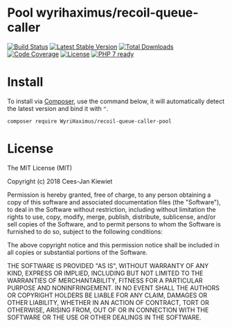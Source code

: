 # Pool wyrihaximus/recoil-queue-caller

[![Build Status](https://travis-ci.com/WyriHaximus/recoilphp-queue-caller-pool.svg?branch=master)](https://travis-ci.com/WyriHaximus/recoilphp-queue-caller-pool)
[![Latest Stable Version](https://poser.pugx.org/WyriHaximus/recoil-queue-caller-pool/v/stable.png)](https://packagist.org/packages/WyriHaximus/recoil-queue-caller-pool)
[![Total Downloads](https://poser.pugx.org/WyriHaximus/recoil-queue-caller-pool/downloads.png)](https://packagist.org/packages/WyriHaximus/recoil-queue-caller-pool)
[![Code Coverage](https://scrutinizer-ci.com/g/WyriHaximus/recoilphp-queue-caller-pool/badges/coverage.png?b=master)](https://scrutinizer-ci.com/g/WyriHaximus/recoilphp-queue-caller-pool/?branch=master)
[![License](https://poser.pugx.org/WyriHaximus/recoil-queue-caller-pool/license.png)](https://packagist.org/packages/WyriHaximus/recoil-queue-caller-pool)
[![PHP 7 ready](http://php7ready.timesplinter.ch/WyriHaximus/reactphp-http-middleware-clear-body/badge.svg)](https://travis-ci.org/WyriHaximus/reactphp-http-middleware-clear-body)

# Install

To install via [Composer](http://getcomposer.org/), use the command below, it will automatically detect the latest version and bind it with `^`.

```
composer require WyriHaximus/recoil-queue-caller-pool
```

# License

The MIT License (MIT)

Copyright (c) 2018 Cees-Jan Kiewiet

Permission is hereby granted, free of charge, to any person obtaining a copy
of this software and associated documentation files (the "Software"), to deal
in the Software without restriction, including without limitation the rights
to use, copy, modify, merge, publish, distribute, sublicense, and/or sell
copies of the Software, and to permit persons to whom the Software is
furnished to do so, subject to the following conditions:

The above copyright notice and this permission notice shall be included in all
copies or substantial portions of the Software.

THE SOFTWARE IS PROVIDED "AS IS", WITHOUT WARRANTY OF ANY KIND, EXPRESS OR
IMPLIED, INCLUDING BUT NOT LIMITED TO THE WARRANTIES OF MERCHANTABILITY,
FITNESS FOR A PARTICULAR PURPOSE AND NONINFRINGEMENT. IN NO EVENT SHALL THE
AUTHORS OR COPYRIGHT HOLDERS BE LIABLE FOR ANY CLAIM, DAMAGES OR OTHER
LIABILITY, WHETHER IN AN ACTION OF CONTRACT, TORT OR OTHERWISE, ARISING FROM,
OUT OF OR IN CONNECTION WITH THE SOFTWARE OR THE USE OR OTHER DEALINGS IN THE
SOFTWARE.
